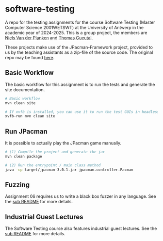 # software-testing

A repo for the testing assignments for the course Software Testing (Master Computer Science 2001WETSWT) at the University of Antwerp in the academic year of 2024-2025. This is a group project, the members are [Niels Van der Planken](https://github.com/N1ELS2000) and [Thomas Gueutal](https://github.com/ELthomasoPostfix).

These projects make use of the JPacman-Framework project, provided to us by the teaching assistants as a zip-file of the source code. The original repo may be found [here](https://github.com/SERG-Delft/jpacman-framework).

## Basic Workflow

The basic workflow for this assignment is to run the tests and generate the site documentation.

```sh
# Basic workflow
mvn clean site

# If xvfb is installed, you can use it to run the test GUIs in headless mode.
xvfb-run mvn clean site
```

## Run JPacman

It is possible to actually play the JPacman game manually.

```sh
# (1) Compile the project and generate the jar
mvn clean package

# (2) Run the entrypoint / main class method
java -cp target/jpacman-3.0.1.jar jpacman.controller.Pacman
```

## Fuzzing

Assignment 06 requires us to write a black box fuzzer in any language.
See the [sub README](/src/fuzz/README.md) for more details.

## Industrial Guest Lectures

The Software Testing course also features industrial guest lectures. See the [sub README](/guest-lectures/README.md)
 for more details.